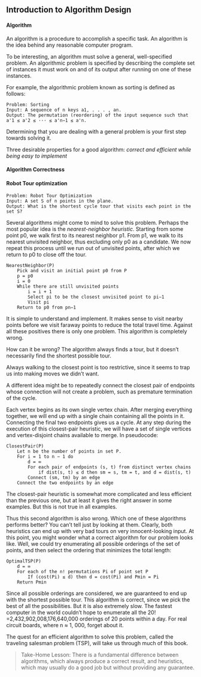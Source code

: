 ## Introduction to Algorithm Design

#### Algorithm

An algorithm is a procedure to accomplish a specific task.
An algorithm is the idea behind any reasonable computer program.

To be interesting, an algorithm must solve a general, well-specified problem. An
algorithmic problem is specified by describing the complete set of instances it must
work on and of its output after running on one of these instances.

For example, the
algorithmic problem known as sorting is defined as follows:
```
Problem: Sorting
Input: A sequence of n keys a1, . . . , an.
Output: The permutation (reordering) of the input sequence such that a'1 ≤ a'2 ≤ ··· ≤ a'n−1 ≤ a'n.
```
Determining that
you are dealing with a general problem is your first step towards solving it.


Three desirable properties for a good algorithm:
*correct and efficient while being easy to implement*

#### Algorithm Correctness

#### Robot Tour optimization
```
Problem: Robot Tour Optimization
Input: A set S of n points in the plane.
Output: What is the shortest cycle tour that visits each point in the set S?
```

Several algorithms might come to mind to solve this problem. Perhaps the most
popular idea is the *nearest-neighbor heuristic*. Starting from some point p0, we walk
first to its nearest neighbor p1. From p1, we walk to its nearest unvisited neighbor,
thus excluding only p0 as a candidate. We now repeat this process until we run
out of unvisited points, after which we return to p0 to close off the tour.

```
NearestNeighbor(P)
    Pick and visit an initial point p0 from P
    p = p0
    i = 0
    While there are still unvisited points
        i = i + 1
        Select pi to be the closest unvisited point to pi−1
        Visit pi
    Return to p0 from pn−1
```
It is simple to understand and implement.
It makes sense to visit nearby points before we visit faraway points to reduce
the total travel time.
Against all these positives there is only one problem. This algorithm is completely
wrong.

How can it be wrong? The algorithm always finds a tour, but it doesn’t
necessarily find the shortest possible tour.

Always walking to the closest
point is too restrictive, since it seems to trap us into making moves we didn’t
want.

A different idea might be to repeatedly connect the closest pair of endpoints
whose connection will not create a problem, such as premature termination of the
cycle.

Each vertex begins as its own single vertex chain. After merging everything
together, we will end up with a single chain containing all the points in it. Connecting the final two endpoints gives us a cycle. At any step during the execution
of this closest-pair heuristic, we will have a set of single vertices and vertex-disjoint chains available to merge. In pseudocode:

```
ClosestPair(P)
    Let n be the number of points in set P.
    For i = 1 to n − 1 do
        d = ∞
        For each pair of endpoints (s, t) from distinct vertex chains
            if dist(s, t) ≤ d then sm = s, tm = t, and d = dist(s, t)
        Connect (sm, tm) by an edge
    Connect the two endpoints by an edge
```

The closest-pair heuristic is somewhat more complicated and less efficient
than the previous one, but at least it gives the right answer in some examples.
But this is not true in all examples.

Thus this second algorithm is also wrong. Which one of these algorithms performs
better? You can’t tell just by looking at them. Clearly, both heuristics can
end up with very bad tours on very innocent-looking input.
At this point, you might wonder what a correct algorithm for our problem looks
like. Well, we could try enumerating all possible orderings of the set of points, and
then select the ordering that minimizes the total length:

```
OptimalTSP(P)
    d = ∞
    For each of the n! permutations Pi of point set P
        If (cost(Pi) ≤ d) then d = cost(Pi) and Pmin = Pi
    Return Pmin
```

Since all possible orderings are considered, we are guaranteed to end up with
the shortest possible tour. This algorithm is correct, since we pick the best of all
the possibilities. But it is also extremely slow. The fastest computer in the world
couldn’t hope to enumerate all the 20! =2,432,902,008,176,640,000 orderings of 20
points within a day. For real circuit boards, where n ≈ 1, 000, forget about it.

The quest for an efficient algorithm to solve this problem, called the traveling
salesman problem (TSP), will take us through much of this book.

> Take-Home Lesson: There is a fundamental difference between algorithms,
which always produce a correct result, and heuristics, which may usually do a
good job but without providing any guarantee.
